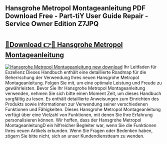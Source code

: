 ## Hansgrohe Metropol Montageanleitung PDF Download Free - Part-tiY User Guide Repair - Service Owner Edition Z7JPQ

# <h2><a href="http://df6gn4.blite.top/?on=Hansgrohe+Metropol+Montageanleitung">🔗Download 👉🔴 Hansgrohe Metropol Montageanleitung</a></h2>

[![Hansgrohe Metropol Montageanleitung new download](https://i.imgur.com/lujVjoI.png)](http://df6gn4.blite.top/?on=Hansgrohe+Metropol+Montageanleitung)
Ihr Leitfaden für Exzellenz Dieses Handbuch enthält eine detaillierte Roadmap für die Beherrschung der Verwendung Ihres neuen Hansgrohe Metropol Montageanleitung. Folgen Sie mit, um eine optimale Leistung und Freude zu gewährleisten. Bevor Sie Ihr Hansgrohe Metropol Montageanleitung verwenden, nehmen Sie sich bitte einen Moment Zeit, um dieses Handbuch sorgfältig zu lesen. Es enthält detaillierte Anweisungen zum Einrichten des Produkts sowie Informationen zur Verwendung seiner verschiedenen Funktionen und Fähigkeiten. Dieses Hansgrohe Metropol Montageanleitung verfügt über eine Vielzahl von Funktionen, mit denen Sie Ihre Erfahrung personalisieren können. Wir hoffen, dass der Hansgrohe Metropol MontageanleitungD ein hilfreicher Begleiter war, wenn Sie die Funktionen Ihres neuen Artikels erkunden. Wenn Sie Fragen oder Bedenken haben, zögern Sie bitte nicht, sich an unser Kundendienstteam zu wenden.
